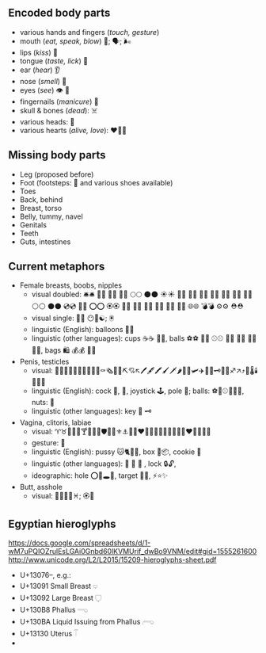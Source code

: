 Encoded body parts
------------------
- various hands and fingers (*touch, gesture*) 
- mouth (*eat, speak, blow*) 👄; 🗣; 🌬
- lips (*kiss*) 💋
- tongue (*taste, lick*) 👅
- ear (*hear*) 👂
- nose (*smell*) 👃
- eyes (*see*) 👁 👀
- fingernails (*manicure*) 💅
- skull & bones (*dead*): ☠️
- various heads: 🗿
- various hearts (*alive, love*): ❤️💟💓

Missing body parts
------------------

- Leg (proposed before)
- Foot (footsteps: 👣 and various shoes available)
- Toes
- Back, behind
- Breast, torso
- Belly, tummy, navel
- Genitals
- Teeth
- Guts, intestines

Current metaphors
-----------------

- Female breasts, boobs, nipples
  * visual doubled: 🛎🛎 🔔🔔 🍩🍩 🌰🌰 🌕🌕 🌑🌑 ☀️☀️ 🍏🍏 🍎🍎 🍊🍊 🍅🍅 🍘🍘 🍔🍔 🍮🍮 ⚪️⚪️ ⚫️⚫️ 💿💿 📀📀 ⭕️⭕️ 🏵🏵 🌼🌼 🌸🌸 🚨🚨 🎯🎯 🔅🔅 🔆🔆 🌐🌐 💣💣 ⚙⚙ ⛑⛑ 
  * visual single: 🍒👀 😶🐽☯️; 🖲
  * linguistic (English): balloons 🎈🎈
  * linguistic (other languages): cups  ☕️☕️ 🍵🍵,  balls  ⚽️⚽️ 🏀🏀 ⚾️⚾️ 🎾🎾 🏐🏐 🎱🎱 🔮🔮, bags 🛍 💰💰 👜👜
- Penis, testicles
  * visual: 🍌🌭🍗🍖🍍🍡🍢🍾🐛💊⚰🗞📏🔨⛏💘↖️🖊🖋🖍🖌🗡🌶🍼🚀🛩✈️🔦🔑🗝🏈🏉♐️↗️⤴️🔧🌡🕯📍🌵👃
  * linguistic (English): cock 🐓, 📯,  joystick 🕹, pole 🚩;  balls: ⚽️🏀⚾️🎾🏐🎱, nuts: 🌰 
  * linguistic (other languages): key 🔑 🗝
- Vagina, clitoris, labiae
  * visual: ♈️♉️🌷🌮🍕🍸🍷🍰🍑🛡🍣🔱⚜⚓️📐🏈❤️💛💚💙💜💓💗💖💝💟♥️🍁🎄🔥💎
  * gesture: 🖖
  * linguistic (English): pussy 🐱🐈🐆🐅, box  🕋📦,  cookie 🍪
  * linguistic (other languages): 🐌 🐚 🐇 , lock 🔒🔓,
  * ideographic: hole ⭕️🔞🕳🍩, target  🎯🏁, ⚡️⭐️✨
- Butt, asshole
  * visual: 🍑🍏🍎🍐♓️; 🏵🍩

Egyptian hieroglyphs
--------------------

https://docs.google.com/spreadsheets/d/1-wM7uPQIOZrulEsLGAi0Gnbd60lKVMUrif_dwBo9VNM/edit#gid=1555261600
http://www.unicode.org/L2/L2015/15209-hieroglyphs-sheet.pdf

 - U+13076–, e.g.:
 - U+13091 Small Breast &#x13091;
 - U+13092 Large Breast &#x13092;
 - U+130B8 Phallus &#x130B8;
 - U+130BA Liquid Issuing from Phallus &#x130BA;
 - U+13130 Uterus &#x13130;
 - 
